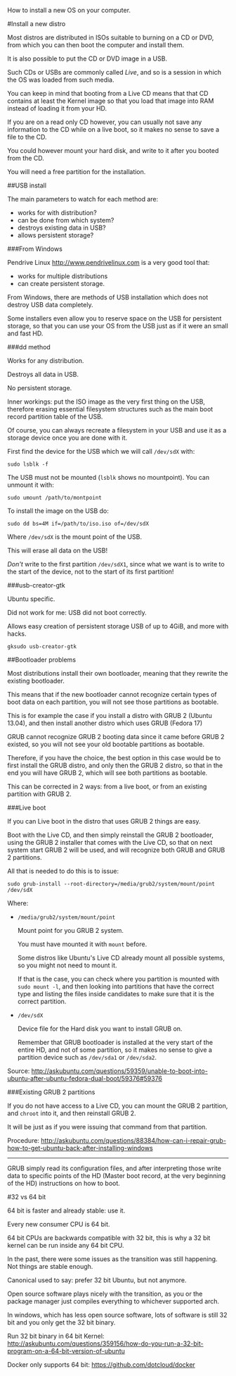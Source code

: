 How to install a new OS on your computer.

#Install a new distro

Most distros are distributed in ISOs suitable to burning on a CD or DVD, from which you can then boot the computer and install them.

It is also possible to put the CD or DVD image in a USB.

Such CDs or USBs are commonly called *Live*, and so is a session in which the OS was loaded from such media.

You can keep in mind that booting from a Live CD means that that CD contains at least the Kernel image so that you load that image into RAM instead of loading it from your HD.

If you are on a read only CD however, you can usually not save any information to the CD while on a live boot, so it makes no sense to save a file to the CD.

You could however mount your hard disk, and write to it after you booted from the CD.

You will need a free partition for the installation.

##USB install

The main parameters to watch for each method are:

- works for with distribution?
- can be done from which system?
- destroys existing data in USB?
- allows persistent storage?

###From Windows

Pendrive Linux <http://www.pendrivelinux.com> is a very good tool that:

- works for multiple distributions
- can create persistent storage.

From Windows, there are methods of USB installation which does not destroy USB data completely.

Some installers even allow you to reserve space on the USB for persistent storage, so that you can use your OS from the USB just as if it were an small and fast HD.

###dd method

Works for any distribution.

Destroys all data in USB.

No persistent storage.

Inner workings: put the ISO image as the very first thing on the USB, therefore erasing essential filesystem structures such as the main boot record partition table of the USB.

Of course, you can always recreate a filesystem in your USB and use it as a storage device once you are done with it.

First find the device for the USB which we will call `/dev/sdX` with:

    sudo lsblk -f

The USB must not be mounted (`lsblk` shows no mountpoint). You can unmount it with:

    sudo umount /path/to/montpoint

To install the image on the USB do:

    sudo dd bs=4M if=/path/to/iso.iso of=/dev/sdX

Where `/dev/sdX` is the mount point of the USB.

This will erase all data on the USB!

*Don't* write to the first partition `/dev/sdX1`, since what we want is to write to the start of the device, not to the start of its first partition!

###usb-creator-gtk

Ubuntu specific.

Did not work for me: USB did not boot correctly.

Allows easy creation of persistent storage USB of up to 4GiB, and more with hacks.

    gksudo usb-creator-gtk

##Bootloader problems

Most distributions install their own bootloader, meaning that they rewrite the existing bootloader.

This means that if the new bootloader cannot recognize certain types of boot data on each partition, you will not see those partitions as bootable.

This is for example the case if you install a distro with GRUB 2 (Ubuntu 13.04), and then install another distro which uses GRUB (Fedora 17)

GRUB cannot recognize GRUB 2 booting data since it came before GRUB 2 existed, so you will not see your old bootable partitions as bootable.

Therefore, if you have the choice, the best option in this case would be to first install the GRUB distro, and only then the GRUB 2 distro, so that in the end you will have GRUB 2, which will see both partitions as bootable.

This can be corrected in 2 ways: from a live boot, or from an existing partition with GRUB 2.

###Live boot

If you can Live boot in the distro that uses GRUB 2 things are easy.

Boot with the Live CD, and then simply reinstall the GRUB 2 bootloader, using the GRUB 2 installer that comes with the Live CD, so that on next system start GRUB 2 will be used, and will recognize both GRUB and GRUB 2 partitions.

All that is needed to do this is to issue:

    sudo grub-install --root-directory=/media/grub2/system/mount/point /dev/sdX

Where:

- `/media/grub2/system/mount/point`

    Mount point for you GRUB 2 system.

    You must have mounted it with `mount` before.

    Some distros like Ubuntu's Live CD already mount all possible systems, so you might not need to mount it.

    If that is the case, you can check where you partition is mounted with `sudo mount -l`, and then looking into partitions that have the correct type and listing the files inside candidates to make sure that it is the correct partition.

- `/dev/sdX`

    Device file for the Hard disk you want to install GRUB on.

    Remember that GRUB bootloader is installed at the very start of the entire HD, and not of some partition, so it makes no sense to give a partition device such as `/dev/sda1` or `/dev/sda2`.

Source: <http://askubuntu.com/questions/59359/unable-to-boot-into-ubuntu-after-ubuntu-fedora-dual-boot/59376#59376>

###Existing GRUB 2 partitions

If you do not have access to a Live CD, you can mount the GRUB 2 partition,
and `chroot` into it, and then reinstall GRUB 2.

It will be just as if you were issuing that command from that partition.

Procedure: <http://askubuntu.com/questions/88384/how-can-i-repair-grub-how-to-get-ubuntu-back-after-installing-windows>

---

GRUB simply read its configuration files, and after interpreting those write data to specific points of the HD (Master boot record, at the very beginning of the HD) instructions on how to boot.

#32 vs 64 bit

64 bit is faster and already stable: use it.

Every new consumer CPU is 64 bit.

64 bit CPUs are backwards compatible with 32 bit, this is why a 32 bit kernel can be run inside any 64 bit CPU.

In the past, there were some issues as the transition was still happening. Not things are stable enough.

Canonical used to say: prefer 32 bit Ubuntu, but not anymore.

Open source software plays nicely with the transition, as you or the package manager just compiles everything to whichever supported arch. 

In windows, which has less open source software, lots of software is still 32 bit and you only get the 32 bit binary.

Run 32 bit binary in 64 bit Kernel: <http://askubuntu.com/questions/359156/how-do-you-run-a-32-bit-program-on-a-64-bit-version-of-ubuntu>

Docker only supports 64 bit: <https://github.com/dotcloud/docker>

